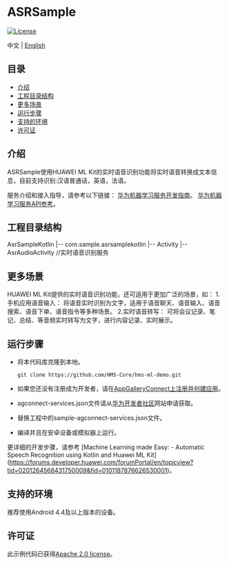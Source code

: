 # ASRSample
[![License](https://img.shields.io/badge/Docs-hmsguides-brightgreen)](https://developer.huawei.com/consumer/cn/doc/development/HMS-Guides/ml-introduction-4)

中文 | [English](https://github.com/HMS-Core/hms-ml-demo/tree/master/ASRSampleKotlin)
## 目录

 * [介绍](#介绍)
 * [工程目录结构](#工程目录结构)
 * [更多场景](#更多场景)
 * [运行步骤](#运行步骤)
 * [支持的环境](#支持的环境)
 * [许可证](#许可证)


## 介绍
ASRSample使用HUAWEI ML Kit的实时语音识别功能将实时语音转换成文本信息，目前支持识别:汉语普通话，英语，法语。

服务介绍和接入指导，请参考以下链接：
[华为机器学习服务开发指南](https://developer.huawei.com/consumer/cn/doc/development/HMS-Guides/ml-introduction-4)。
[华为机器学习服务API参考](https://developer.huawei.com/consumer/cn/doc/development/HMS-References/mlpluginasr-4)。

## 工程目录结构
AsrSampleKotlin
    |-- com.sample.asrsamplekotlin
        |-- Activity
            |-- AsrAudioActivity //实时语音识别服务

## 更多场景
HUAWEI ML Kit提供的实时语音识别功能，还可适用于更加广泛的场景，如：
1.手机应用语音输入：
将语音实时识别为文字，适用于语音聊天、语音输入、语音搜索、语音下单、语音指令等多种场景。
2.实时语音转写：
可将会议记录、笔记、总结、等音频实时转写为文字，进行内容记录、实时展示。

## 运行步骤
 - 将本代码库克隆到本地。

       git clone https://github.com/HMS-Core/hms-ml-demo.git

 - 如果您还没有注册成为开发者，请在[AppGalleryConnect上注册并创建应用](https://developer.huawei.com/consumer/cn/doc/start/10101)。
 - agconnect-services.json文件请从[华为开发者社区](https://developer.huawei.com/consumer/cn/doc/development/HMS-Guides/ml-add-agc)网站申请获取。
 - 替换工程中的sample-agconnect-services.json文件。
 - 编译并且在安卓设备或模拟器上运行。

更详细的开发步骤，请参考 [Machine Learning made Easy: - Automatic Speech Recognition using Kotlin and Huawei ML Kit] (https://forums.developer.huawei.com/forumPortal/en/topicview?tid=0201264568431750009&fid=0101187876626530001)。

## 支持的环境
推荐使用Android 4.4及以上版本的设备。

##  许可证
此示例代码已获得[Apache 2.0 license](http://www.apache.org/licenses/LICENSE-2.0)。
